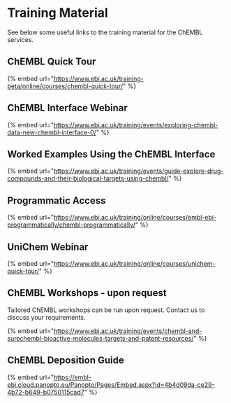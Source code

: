 # Training Material

See below some useful links to the training material for the ChEMBL services.

## ChEMBL Quick Tour

{% embed url="https://www.ebi.ac.uk/training-beta/online/courses/chembl-quick-tour/" %}

## ChEMBL Interface Webinar

{% embed url="https://www.ebi.ac.uk/training/events/exploring-chembl-data-new-chembl-interface-0/" %}

## Worked Examples Using the ChEMBL Interface

{% embed url="https://www.ebi.ac.uk/training/events/guide-explore-drug-compounds-and-their-biological-targets-using-chembl/" %}

## Programmatic Access

{% embed url="https://www.ebi.ac.uk/training/online/courses/embl-ebi-programmatically/chembl-programmatically/" %}

## UniChem Webinar

{% embed url="https://www.ebi.ac.uk/training/online/courses/unichem-quick-tour/" %}

## ChEMBL Workshops - upon request

Tailored ChEMBL workshops can be run upon request. Contact us to discuss your requirements.

{% embed url="https://www.ebi.ac.uk/training/events/chembl-and-surechembl-bioactive-molecules-targets-and-patent-resources/" %}

## ChEMBL Deposition Guide

{% embed url="https://embl-ebi.cloud.panopto.eu/Panopto/Pages/Embed.aspx?id=4b4d09da-ce29-4b72-b649-b0750115cad7" %}
